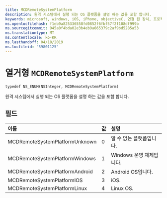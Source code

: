 ```yaml
---
title: MCDRemoteSystemPlatform
description: 원격 시스템에서 실행 되는 OS 플랫폼을 설명 하는 값을 포함 합니다.
keywords: microsoft, windows, iOS, iPhone, objectiveC, 연결 된 장치, 프로젝트 로마
ms.openlocfilehash: f1eb9a825336558fd0852f6fbf57f2f108df999b
ms.sourcegitcommit: 945a0f4bda02e3b4eb9a665379c2af9bd5285a53
ms.translationtype: MT
ms.contentlocale: ko-KR
ms.lasthandoff: 04/18/2019
ms.locfileid: "59801125"
---
```

# <a name="enum-mcdremotesystemplatform"></a>열거형 `MCDRemoteSystemPlatform` 

```
typedef NS_ENUM(NSInteger, MCDRemoteSystemPlatform)
```  
원격 시스템에서 실행 되는 OS 플랫폼을 설명 하는 값을 포함 합니다. 

## <a name="fields"></a>필드

| 이름                              | 값 | 설명                    |
|:----------------------------------|:------|:-------------------------------|
| MCDRemoteSystemPlatformUnknown | 0 | 알 수 없는 플랫폼입니다.
| MCDRemoteSystemPlatformWindows | 1 | Windows 운영 체제입니다. |
| MCDRemoteSystemPlatformAndroid | 2 | Android OS입니다. |
| MCDRemoteSystemPlatformIOS | 3 | iOS. |
| MCDRemoteSystemPlatformLinux | 4 | Linux OS. |